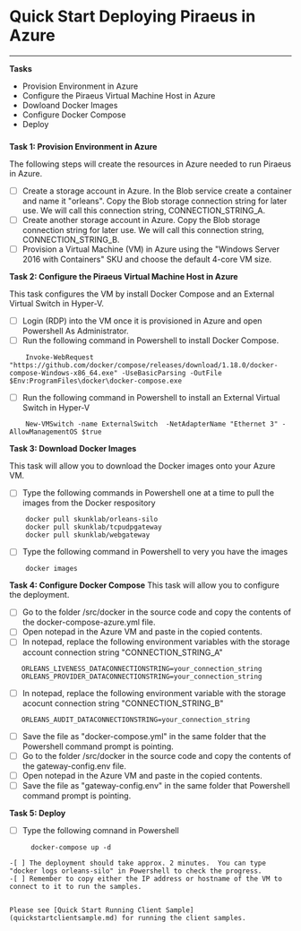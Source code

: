 Quick Start Deploying Piraeus in Azure
===========


---------------
**Tasks**
- Provision Environment in Azure
-   Configure the Piraeus Virtual Machine Host in Azure
-   Dowloand Docker Images
-   Configure Docker Compose
-   Deploy

###
**Task 1:  Provision Environment in Azure**

The following steps will create the resources in Azure needed to run Piraeus in Azure.

- [ ] Create a storage account in Azure.  In the Blob service create a container and name it "orleans".  Copy the Blob storage connection string for later use.  We will call this connection string, CONNECTION_STRING_A.
- [ ] Create another storage account in Azure.  Copy the Blob storage connection string for later use.  We will call this connection string, CONNECTION_STRING_B.
- [ ] Provision a Virtual Machine (VM) in Azure using the "Windows Server 2016 with Containers" SKU and choose the default 4-core VM size.

**Task 2: Configure the Piraeus Virtual Machine Host in Azure**

This task configures the VM by install Docker Compose and an External Virtual Switch in Hyper-V.

- [ ] Login (RDP) into the VM once it is provisioned in Azure and open Powershell As Administrator.
- [ ] Run the following command in Powershell to install Docker Compose.
```<language>
    Invoke-WebRequest "https://github.com/docker/compose/releases/download/1.18.0/docker-compose-Windows-x86_64.exe" -UseBasicParsing -OutFile $Env:ProgramFiles\docker\docker-compose.exe
```
- [ ] Run the following command in Powershell to install an External Virtual Switch in Hyper-V
```<language>
    New-VMSwitch -name ExternalSwitch  -NetAdapterName "Ethernet 3" -AllowManagementOS $true
```

**Task 3:  Download Docker Images**

This task will allow you to download the Docker images onto your Azure VM.
- [ ] Type the following commands in Powershell one at a time to pull the images from the Docker respository
```<language>
    docker pull skunklab/orleans-silo
    docker pull skunklab/tcpudpgateway
    docker pull skunklab/webgateway
```
- [ ] Type the following command in Powershell to very you have the images
```<language>
    docker images
```


**Task 4:  Configure Docker Compose**
This task will allow you to configure the deployment.
- [ ] Go to the folder /src/docker in the source code and copy the contents of the docker-compose-azure.yml file.
- [ ] Open notepad in the Azure VM and paste in the copied contents.
- [ ] In notepad, replace the following environment variables with the storage account connection string "CONNECTION_STRING_A"
```<language>
   ORLEANS_LIVENESS_DATACONNECTIONSTRING=your_connection_string
   ORLEANS_PROVIDER_DATACONNECTIONSTRING=your_connection_string
```
- [ ] In notepad, replace the following environment variable with the storage acocunt connection string  "CONNECTION_STRING_B"
```<language> 
   ORLEANS_AUDIT_DATACONNECTIONSTRING=your_connection_string
```
- [ ] Save the file as "docker-compose.yml" in the same folder that the Powershell command prompt is pointing.
- [ ] Go to the folder /src/docker in the source code and copy the contents of the gateway-config.env file.
- [ ] Open notepad in the Azure VM and paste in the copied contents.
- [ ] Save the file as "gateway-config.env" in the same folder that Powershell command prompt is pointing.

**Task 5:  Deploy**

-[ ] Type the following comnand in Powershell

  ```<language>
    docker-compose up -d
```
-[ ] The deployment should take approx. 2 minutes.  You can type "docker logs orleans-silo" in Powershell to check the progress.
-[ ] Remember to copy either the IP address or hostname of the VM to connect to it to run the samples.


Please see [Quick Start Running Client Sample] (quickstartclientsample.md) for running the client samples.